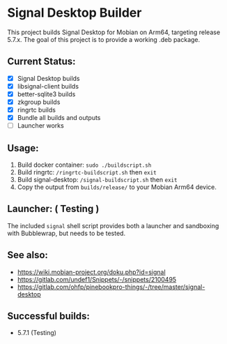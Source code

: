 # Signal Desktop Builder
This project builds Signal Desktop for Mobian on Arm64, targeting release 5.7.x. The goal of this project is to provide a working .deb package.

## Current Status:
* [x] Signal Desktop builds
* [x] libsignal-client builds
* [x] better-sqlite3 builds
* [x] zkgroup builds
* [x] ringrtc builds
* [x] Bundle all builds and outputs
* [ ] Launcher works

## Usage:
1. Build docker container: `sudo ./buildscript.sh`
2. Build ringrtc: `/ringrtc-buildscript.sh` then `exit`
3. Build signal-desktop: `/signal-buildscript.sh` then `exit`
4. Copy the output from `builds/release/` to your Mobian Arm64 device.

## Launcher: ( Testing )
The included `signal` shell script provides both a launcher and sandboxing with Bubblewrap, but needs to be tested.

## See also:
* https://wiki.mobian-project.org/doku.php?id=signal
* https://gitlab.com/undef1/Snippets/-/snippets/2100495
* https://gitlab.com/ohfp/pinebookpro-things/-/tree/master/signal-desktop

## Successful builds:
* 5.7.1 (Testing)
